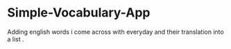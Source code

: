 # Simple-Vocabulary-App
Adding english words i come across with everyday and their translation into a list .
